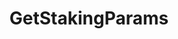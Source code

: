 ---
title: GetStakingParams
api:
  file: consensus-client-api.json
  operationId: get_staking-params
hidden: false
---